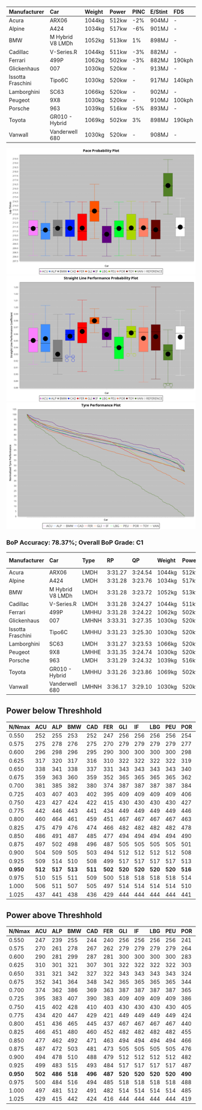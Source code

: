 |Manufacturer|Car|Weight|Power|PINC|E/Stint|FDS|
|:-|:-|:-|:-|:-|:-|:-|
|Acura|ARX06|1044kg|512kw|-2%|904MJ|-|
|Alpine|A424|1034kg|517kw|-6%|901MJ|-|
|BMW|M Hybrid V8 LMDh|1052kg|513kw|1%|898MJ|-|
|Cadillac|V-Series.R|1044kg|511kw|-3%|882MJ|-|
|Ferrari|499P|1062kg|502kw|-3%|882MJ|190kph|
|Glickenhaus|007|1030kg|520kw|-|913MJ|-|
|Issotta Fraschini|Tipo6C|1030kg|520kw|-|917MJ|140kph|
|Lamborghini|SC63|1066kg|520kw|-|902MJ|-|
|Peugeot|9X8|1030kg|520kw|-|910MJ|100kph|
|Porsche|963|1039kg|516kw|-5%|893MJ|-|
|Toyota|GR010 - Hybrid|1069kg|502kw|3%|898MJ|190kph|
|Vanwall|Vanderwell 680|1030kg|520kw|-|908MJ|-|

![PACECHART](./IMG/AUTO.png)
![STRAIGHTLINEPERFORMANCECHART](./IMG/AUTO_sp.png)
![TYREPERFORMANCECHART](./IMG/AUTO_tw.png)

### BoP Accuracy: 78.37%; Overall BoP Grade: C1
|Manufacturer|Car|Type|RP|QP|Weight|Power¹|Threshhold|PINC|Power²|E/Stint|AVG Vmax|FDS|RDLC|L/Stint|BOP-Grade|ModelAccuracy|ModelPoints|Match%|
|:-|:-|:-|:-|:-|:-|:-|:-|:-|:-|:-|:-|:-|:-|:-|:-|:-|:-|:-|
|Acura|ARX06|LMDH|3:31.27|3:24.54|1044kg|512kw|210.0kph|-2%|502kw|904MJ|328.65kph|-|1.02|12|-C2|100.00%|995|72.33%|
|Alpine|A424|LMDH|3:31.28|3:23.76|1034kg|517kw|210.0kph|-6%|486kw|901MJ|328.85kph|-|1.03|12|~A1|81.46%|523|96.12%|
|BMW|M Hybrid V8 LMDh|LMDH|3:31.28|3:23.72|1052kg|513kw|210.0kph|1%|518kw|898MJ|325.57kph|-|1.02|12|-B1|98.60%|1690|86.69%|
|Cadillac|V-Series.R|LMDH|3:31.28|3:24.27|1044kg|511kw|210.0kph|-3%|496kw|882MJ|328.55kph|-|1.02|12|-B1|98.38%|1765|87.78%|
|Ferrari|499P|LMHHU|3:31.28|3:24.22|1062kg|502kw|210.0kph|-3%|487kw|882MJ|329.19kph|190kph|1.03|12|-A2|92.24%|2247|90.46%|
|Glickenhaus|007|LMHNH|3:33.31|3:27.35|1030kg|520kw|210.0kph|-|520kw|913MJ|335.37kph|-|0.96|12|+E2|96.18%|554|51.18%|
|Issotta Fraschini|Tipo6C|LMHHU|3:31.23|3:25.30|1030kg|520kw|210.0kph|-|520kw|917MJ|331.88kph|140kph|1.08|12|+A2|66.67%|96|92.65%|
|Lamborghini|SC63|LMDH|3:31.27|3:23.53|1066kg|520kw|210.0kph|-|520kw|902MJ|327.06kph|-|1.03|12|-B1|96.77%|419|87.94%|
|Peugeot|9X8|LMHHE|3:31.35|3:24.74|1030kg|520kw|210.0kph|-|520kw|910MJ|331.70kph|100kph|1.03|12|-A2|87.65%|1795|94.78%|
|Porsche|963|LMDH|3:31.29|3:24.32|1039kg|516kw|210.0kph|-5%|490kw|893MJ|328.92kph|-|1.02|12|-B1|96.81%|5438|88.51%|
|Toyota|GR010 - Hybrid|LMHHU|3:31.26|3:23.86|1069kg|502kw|210.0kph|3%|517kw|898MJ|329.06kph|190kph|1.02|12|-A2|86.04%|1751|93.25%|
|Vanwall|Vanderwell 680|LMHNH|3:36.17|3:29.10|1030kg|520kw|210.0kph|-|520kw|908MJ|325.85kph|-|1.01|12|+Ω2|91.42%|501|-1.26%|

## Power below Threshhold
|N/Nmax|ACU|ALP|BMW|CAD|FER|GLI|IF|LBG|PEU|POR|TOY|VAN|
|:-|:-|:-|:-|:-|:-|:-|:-|:-|:-|:-|:-|:-|
|0.550|252|255|253|252|247|256|256|256|256|254|247|256|
|0.575|275|278|276|275|270|279|279|279|279|277|270|279|
|0.600|296|298|296|295|290|300|300|300|300|298|290|300|
|0.625|317|320|317|316|310|322|322|322|322|319|310|322|
|0.650|338|341|338|337|331|343|343|343|343|340|331|343|
|0.675|359|363|360|359|352|365|365|365|365|362|352|365|
|0.700|381|385|382|380|374|387|387|387|387|384|374|387|
|0.725|403|407|403|402|395|409|409|409|409|406|395|409|
|0.750|423|427|424|422|415|430|430|430|430|427|415|430|
|0.775|442|446|443|441|434|449|449|449|449|446|434|449|
|0.800|460|464|461|459|451|467|467|467|467|463|451|467|
|0.825|475|479|476|474|466|482|482|482|482|478|466|482|
|0.850|486|491|487|485|477|494|494|494|494|490|477|494|
|0.875|497|502|498|496|487|505|505|505|505|501|487|505|
|0.900|504|509|505|503|494|512|512|512|512|508|494|512|
|0.925|509|514|510|508|499|517|517|517|517|513|499|517|
|**0.950**|**512**|**517**|**513**|**511**|**502**|**520**|**520**|**520**|**520**|**516**|**502**|**520**|
|0.975|510|515|511|509|500|518|518|518|518|514|500|518|
|1.000|506|511|507|505|497|514|514|514|514|510|497|514|
|1.025|437|441|438|436|429|444|444|444|444|441|429|444|

## Power above Threshhold
|N/Nmax|ACU|ALP|BMW|CAD|FER|GLI|IF|LBG|PEU|POR|TOY|VAN|
|:-|:-|:-|:-|:-|:-|:-|:-|:-|:-|:-|:-|:-|
|0.550|247|239|255|244|240|256|256|256|256|241|255|256|
|0.575|270|261|278|267|262|279|279|279|279|264|278|279|
|0.600|290|281|299|287|281|300|300|300|300|283|298|300|
|0.625|310|301|321|307|301|322|322|322|322|303|320|322|
|0.650|331|321|342|327|322|343|343|343|343|324|341|343|
|0.675|352|341|364|348|342|365|365|365|365|344|363|365|
|0.700|374|362|386|369|363|387|387|387|387|365|385|387|
|0.725|395|383|407|390|383|409|409|409|409|386|407|409|
|0.750|415|402|428|410|403|430|430|430|430|405|427|430|
|0.775|434|420|447|429|421|449|449|449|449|424|446|449|
|0.800|451|436|465|445|437|467|467|467|467|440|464|467|
|0.825|466|451|480|460|452|482|482|482|482|455|479|482|
|0.850|477|462|492|471|463|494|494|494|494|466|491|494|
|0.875|487|472|503|481|473|505|505|505|505|476|502|505|
|0.900|494|478|510|488|479|512|512|512|512|482|509|512|
|0.925|499|483|515|493|484|517|517|517|517|487|514|517|
|**0.950**|**502**|**486**|**518**|**496**|**487**|**520**|**520**|**520**|**520**|**490**|**517**|**520**|
|0.975|500|484|516|494|485|518|518|518|518|488|515|518|
|1.000|497|481|512|491|482|514|514|514|514|485|511|514|
|1.025|429|415|442|424|416|444|444|444|444|419|441|444|
